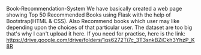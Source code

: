 Book-Recommendation-System
We have basically created a web page showing Top 50 Recommended Books using Flask with the help of Bootstrap(HTML & CSS). Also Recommend books which user may like depending upon the choices of that particular user. The dataset are too big that's why I can't upload it here. If you need for practise, here is the link: https://drive.google.com/drive/folders/1qs6272Ti7c_3T3snkBZiCkh3YhzP_K8R

